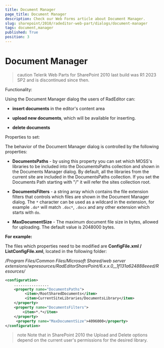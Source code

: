 ```yaml
---
title: Document Manager
page_title: Document Manager
description: Check our Web Forms article about Document Manager.
slug: sharepoint/2010/radeditor-web-part/dialogs/document-manager
tags: document,manager
published: True
position: 3
---
```


# Document Manager

>caution Telerik Web Parts for SharePoint 2010 last build was R1 2023 SP2 and is discontinued since then.

Functionality:

Using the Document Manager dialog the users of RadEditor can:

* **insert documents** in the editor's content area

* **upload new documents**, which will be available for inserting.

* **delete documents**

Properties to set: 

The behavior of the Document Manager dialog is controlled by the following properties:

* **DocumentsPaths** - by using this property you can set which MOSS's libraries to be included into the DocumentsPaths collection and shown in the Documents Manager dialog. By default, all the libraries from the current site are included in the DocumentsPaths collection. If you set the Documents Path starting with "/" it will refer the sites collection root.

* **DocumentsFilters** - a string array which contains the file extension filters that controls which files are shown in the Document Manager dialog. The `*` character can be used as a wildcard in the extension, for example `.do*` will match `.doc*`, `.docx` and any other extension which starts with `do`.

* **MaxDocumentSize** - The maximum document file size in bytes, allowed for uploading. The default value is 2048000 bytes.

**For example:**

The files which properties need to be modified are **ConfigFile.xml / ListConfigFile.xml**, located in the following folder:

_/Program Files/Common Files/Microsoft Shared/web server extensions/wpresources/RadEditorSharePoint/6.x.x.0__1f131a624888eeed/Resources/_

````XML
<configuration> 
    ................ 
    <property name="DocumentsPaths"> 
         <item>/RootSharedDocuments</item>  
         <item>CurrentSiteLibraries/DocumentsLibrary</item> 
    </property> 
    <property name="DocumentsFilters">  
        <item>*.*</item> 
    </property> 
     <property name="MaxDocumentSize">4096000</property>
</configuration>
````

>note Note that in SharePoint 2010 the Upload and Delete options depend on the current user's permissions for the desired library.

